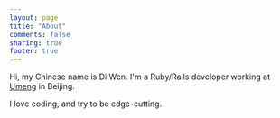 ```yaml
---
layout: page
title: "About"
comments: false
sharing: true
footer: true
---
```


Hi, my Chinese name is Di Wen. I'm a Ruby/Rails developer working at [Umeng](http://www.umeng.com) in Beijing.

I love coding, and try to be edge-cutting.

